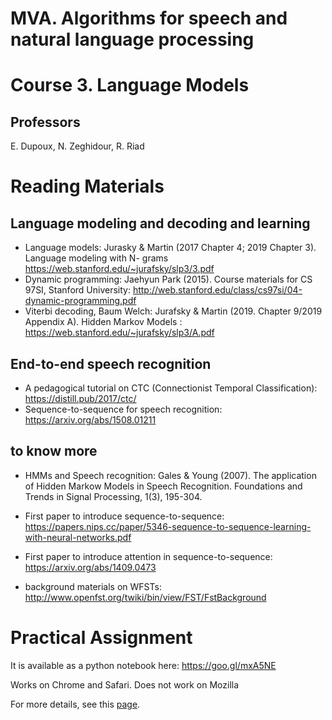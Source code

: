# MVA. Algorithms for speech and natural language processing
# Course 3. Language Models

## Professors
E. Dupoux, N. Zeghidour, R. Riad

# Reading Materials

## Language modeling and decoding and learning

* Language models:  Jurasky & Martin (2017 Chapter 4; 2019 Chapter  3). Language modeling with N- grams https://web.stanford.edu/~jurafsky/slp3/3.pdf
*   Dynamic programming:  Jaehyun Park (2015). Course materials for CS 97SI, Stanford
University: http://web.stanford.edu/class/cs97si/04-dynamic-programming.pdf
*   Viterbi decoding, Baum Welch:  Jurafsky & Martin (2019. Chapter 9/2019 Appendix A). Hidden Markov Models : https://web.stanford.edu/~jurafsky/slp3/A.pdf


## End-to-end speech recognition
* A pedagogical tutorial on CTC (Connectionist Temporal Classification): https://distill.pub/2017/ctc/
* Sequence-to-sequence for speech recognition: https://arxiv.org/abs/1508.01211

## to know more

* HMMs and Speech recognition: Gales & Young (2007). The application of Hidden Markow Models in Speech Recognition. Foundations and Trends in Signal Processing, 1(3), 195-304.

* First paper to introduce sequence-to-sequence: https://papers.nips.cc/paper/5346-sequence-to-sequence-learning-with-neural-networks.pdf

* First paper to introduce attention in sequence-to-sequence: https://arxiv.org/abs/1409.0473

* background materials on WFSTs: http://www.openfst.org/twiki/bin/view/FST/FstBackground

# Practical Assignment

It is available as a python notebook here:  https://goo.gl/mxA5NE

Works on Chrome and Safari. Does not work on Mozilla

For more details, see this [page](../../../tree/master/TD_%231/).
